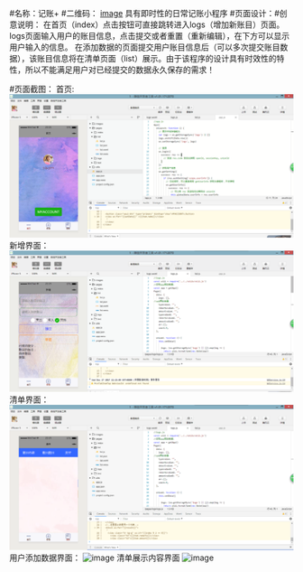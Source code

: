 #名称：记账+
#二维码：
[image]( https://github.com/lizhoupeng/picture/blob/master/pictures/erweima.jpg
)
具有即时性的日常记账小程序
#页面设计：#创意说明：
在首页（index）点击按钮可直接跳转进入logs（增加新账目）页面。
logs页面输入用户的账目信息，点击提交或者重置（重新编辑），在下方可以显示用户输入的信息。
在添加数据的页面提交用户账目信息后（可以多次提交账目数据），该账目信息将在清单页面（list）展示。由于该程序的设计具有时效性的特性，所以不能满足用户对已经提交的数据永久保存的需求！

#页面截图：
首页:
![image]( https://github.com/lizhoupeng/picture/blob/master/pictures/1.png
)
新增界面：
![image]( https://github.com/lizhoupeng/picture/blob/master/pictures/2.png)
清单界面：
![image]( https://github.com/lizhoupeng/picture/blob/master/pictures/3.png
)
用户添加数据界面：
![image]( https://github.com/lizhoupeng/picture/blob/master/pictures/4.png
)
清单展示内容界面
![image]( https://github.com/lizhoupeng/picture/blob/master/pictures/5.png
)

